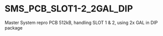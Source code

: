 # SMS_PCB_SLOT1-2_2GAL_DIP
Master System repro PCB 512kB, handling SLOT 1 &amp; 2, using 2x GAL in DIP package

